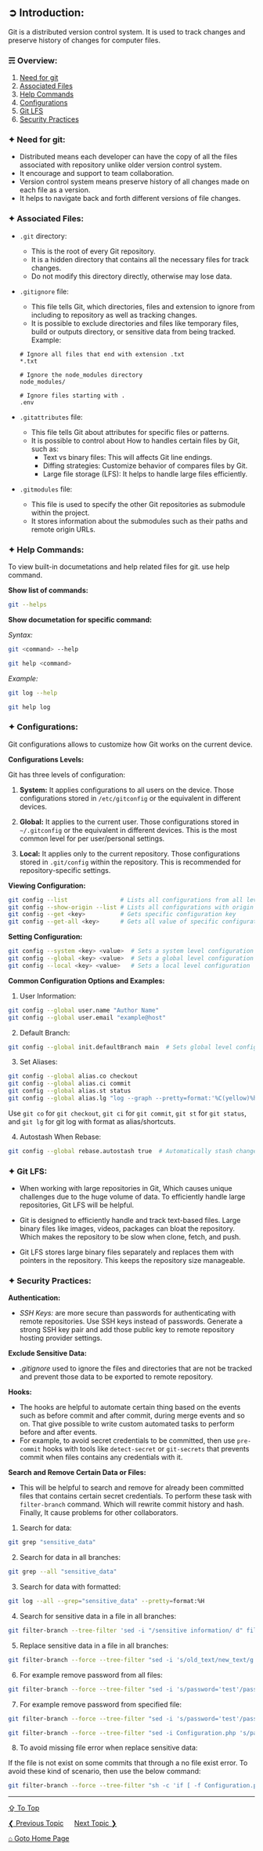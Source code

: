 ## &#10162; Introduction:
Git is a distributed version control system. It is used to track changes and preserve history of changes for computer files.

### &#9780; Overview:
1. [Need for git](#-need-for-git)
2. [Associated Files](#-associated-files)
3. [Help Commands](#-help-commands)
4. [Configurations](#-configurations)
5. [Git LFS](#-git-lfs)
6. [Security Practices](#-security-practices)

### &#10022; Need for git:
- Distributed means each developer can have the copy of all the files associated with repository unlike older version control system.
- It encourage and support to team collaboration.
- Version control system means preserve history of all changes made on each file as a version.
- It helps to navigate back and forth different versions of file changes.

### &#10022; Associated Files:

- `.git` directory: 
	- This is the root of every Git repository. 
	- It is a hidden directory that contains all the necessary files for track changes. 
	- Do not modify this directory directly, otherwise may lose data.

- `.gitignore` file: 
	- This file tells Git, which directories, files and extension to ignore from including to repository as well as tracking changes. 
	- It is possible to exclude directories and files like temporary files, build or outputs directory, or sensitive data from being tracked. 
	Example:
    ```.gitignore
    # Ignore all files that end with extension .txt
    *.txt

    # Ignore the node_modules directory
    node_modules/

    # Ignore files starting with .
    .env 
    ```

- `.gitattributes` file:
	- This file tells Git about attributes for specific files or patterns. 
	- It is possible to control about How to handles certain files by Git, such as:
		- Text vs binary files: This will affects Git line endings.
		- Diffing strategies: Customize behavior of compares files by Git.
		- Large file storage (LFS): It helps to handle large files efficiently.

- `.gitmodules` file: 
	- This file is used to specify the other Git repositories as submodule within the project.
	- It stores information about the submodules such as their paths and remote origin URLs.

### &#10022; Help Commands:

To view built-in documetations and help related files for git. use help command. 

**Show list of commands:**

```bash
git --helps
```

**Show documetation for specific command:**

*Syntax:*

```bash
git <command> --help
```

```bash
git help <command>
```

*Example:*

```bash
git log --help
```

```bash
git help log
```

### &#10022; Configurations:

Git configurations allows to customize how Git works on the current device. 

**Configurations Levels:**

Git has three levels of configuration:

1. **System:** It applies configurations to all users on the device. Those configurations stored in `/etc/gitconfig` or the equivalent in different devices. 

2. **Global:** It applies to the current user. Those configurations stored in `~/.gitconfig` or the equivalent in different devices. This is the most common level for per user/personal settings.

3. **Local:** It applies only to the current repository. Those configurations stored in `.git/config` within the repository. This is recommended for repository-specific settings.

**Viewing Configuration:**

```bash
git config --list               # Lists all configurations from all levels
git config --show-origin --list # Lists all configurations with origin file
git config --get <key>          # Gets specific configuration key
git config --get-all <key>      # Gets all value of specific configuration key (if it has multiple)
```

**Setting Configuration:**

```bash
git config --system <key> <value>  # Sets a system level configuration
git config --global <key> <value>  # Sets a global level configuration
git config --local <key> <value>   # Sets a local level configuration
```

**Common Configuration Options and Examples:**

1. User Information:

```bash
git config --global user.name "Author Name"
git config --global user.email "example@host"
```

2. Default Branch:

```bash
git config --global init.defaultBranch main  # Sets global level configuration for default branch name for new repositories
```

3. Set Aliases:

```bash
git config --global alias.co checkout
git config --global alias.ci commit
git config --global alias.st status
git config --global alias.lg "log --graph --pretty=format:'%C(yellow)%h%Creset - %s %C(green)(%cr)%Creset %C(bold red)<%an>%Creset'"
```

Use `git co` for `git checkout`, `git ci` for `git commit`, `git st` for `git status`, and `git lg` for git log with format as alias/shortcuts.

4. Autostash When Rebase:

```bash
git config --global rebase.autostash true  # Automatically stash changes to stash list during rebase operation
```

### &#10022; Git LFS:

- When working with large repositories in Git, Which causes unique challenges due to the huge volume of data. To efficiently handle large repositories, Git LFS will be helpful.

- Git is designed to efficiently handle and track text-based files. Large binary files like images, videos, packages can bloat the repository. Which makes the repository to be slow when clone, fetch, and push.

- Git LFS stores large binary files separately and replaces them with pointers in the repository. This keeps the repository size manageable.

### &#10022; Security Practices:

**Authentication:**

- *SSH Keys:* are more secure than passwords for authenticating with remote repositories. Use SSH keys instead of passwords. Generate a strong SSH key pair and add those public key to remote repository hosting provider settings.

**Exclude Sensitive Data:**

- *.gitignore* used to ignore the files and directories that are not be tracked and prevent those data to be exported to remote repository.

**Hooks:**

- The hooks are helpful to automate certain thing based on the events such as before commit and after commit, during merge events and so on. That give possible to write custom automated tasks to perform before and after events. 
- For example, to avoid secret credentials to be committed, then use `pre-commit` hooks with tools like `detect-secret` or `git-secrets` that prevents commit when files contains any credentials with it.  

**Search and Remove Certain Data or Files:**

- This will be helpful to search and remove for already been committed files that contains certain secret credentials. To perform these task with `filter-branch` command. Which will rewrite commit history and hash. Finally, It cause problems for other collaborators.

1. Search for data:

```bash
git grep "sensitive_data"
```

2. Search for data in all branches:

```bash
git grep --all "sensitive_data"
```

3. Search for data with formatted:

```bash
git log --all --grep="sensitive_data" --pretty=format:%H
```

4. Search for sensitive data in a file in all branches:

```bash
git filter-branch --tree-filter 'sed -i "/sensitive information/ d" filename' -- --all
```

5. Replace sensitive data in a file in all branches:

```bash
git filter-branch --force --tree-filter "sed -i 's/old_text/new_text/g'" --prune-empty --all HEAD
```

6. For example remove password from all files:

```bash
git filter-branch --force --tree-filter "sed -i 's/password='test'/password='***'/g'" --prune-empty --all HEAD
```

7. For example remove password from specified file:

```bash
git filter-branch --force --tree-filter "sed -i 's/password='test'/password='***'/g' Configuration.php" HEAD
```

```bash
git filter-branch --force --tree-filter "sed -i Configuration.php 's/password='test'/password='***'/g'" HEAD
```

8. To avoid missing file error when replace sensitive data:

If the file is not exist on some commits that through a no file exist error. To avoid these kind of scenario, then use the below command:

```bash
git filter-branch --force --tree-filter "sh -c 'if [ -f Configuration.php ]; then sed -i 's/old_text/new_text/g' Configuration.php; fi'" HEAD
```

---
[&#8682; To Top](#-introduction)

[&#10094; Previous Topic](../README.md) &emsp; [Next Topic &#10095;](./git-ignore.md)

[&#8962; Goto Home Page](../README.md)